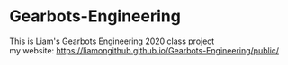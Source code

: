 # Gearbots-Engineering
This is Liam's Gearbots Engineering 2020 class project                            
my website: https://liamongithub.github.io/Gearbots-Engineering/public/
